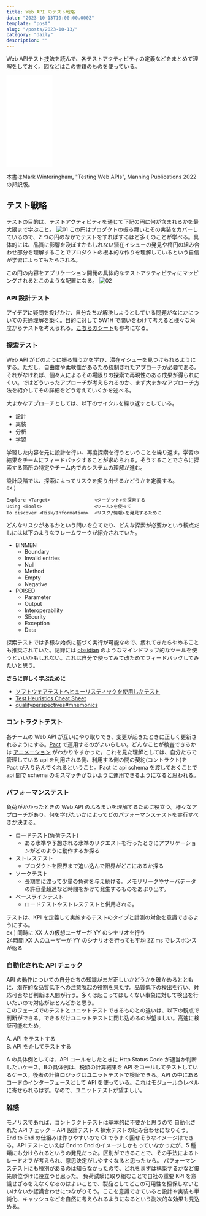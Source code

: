 ```yaml
---
title: Web API のテスト戦略
date: "2023-10-13T10:00:00.000Z"
template: "post"
slug: "/posts/2023-10-13/"
category: "daily"
description: ""
---
```


Web APIテスト技法を読んで、各テストアクティビティの定義などをまとめて理解をしておく。図などはこの書籍のものを使っている。

<iframe sandbox="allow-popups allow-scripts allow-modals allow-forms allow-same-origin" style="width:120px;height:240px;" marginwidth="0" marginheight="0" scrolling="no" frameborder="0" src="//rcm-fe.amazon-adsystem.com/e/cm?lt1=_blank&bc1=000000&IS2=1&bg1=FFFFFF&fc1=000000&lc1=0000FF&t=parkour12019-22&language=ja_JP&o=9&p=8&l=as4&m=amazon&f=ifr&ref=as_ss_li_til&asins=4798179728&linkId=2b5b7afe165086ac5f301f89778ebc21"></iframe>

本書はMark Winteringham, "Testing Web APIs", Manning Publications 2022 の邦訳版。  

## テスト戦略

テストの目的は、テストアクティビティを通じて下記の円に何が含まれるかを最大限まで学ぶこと。
![01](/media/2023-10-09/20231009_01.png)
この円はプロダクトの振る舞いとその実装をカバーしているので、2 つの円のなかでテストをすればするほど多くのことが学べる。具体的には、品質に影響を及ぼすかもしれない潜在イシューの発見や楕円の組み合わせ部分を理解することでプロダクトの根本的な作りを理解しているという自信が学習によってもたらされる。  

この円の内容をアプリケーション開発の具体的なテストアクティビティにマッピングされるとこのような配置になる。
![02](/media/2023-10-09/20231009_02.png)

### API 設計テスト

アイデアに疑問を投げかけ、自分たちが解決しようとしている問題がなにかについての共通理解を築く。目的に対して 5W1H で問いをわけて考えると様々な角度からテストを考えられる。[こちらのシート](https://goritskov.com/media/files/testheuristicscheatsheetv1.pdf)も参考になる。

### 探索テスト

Web API がどのように振る舞うかを学び、潜在イシューを見つけられるようにする。ただし、自由度や柔軟性があるため統制されたアプローチが必要である。それがなければ、個々人によるその場限りの探索で再現性のある成果が得られにくい。ではどういったアプローチが考えられるのか、まず大まかなアプローチ方法を紹介してその詳細をどう考えていくかを述べる。  

大まかなアプローチとしては、以下のサイクルを繰り返すとしている。  
- 設計
- 実装
- 分析
- 学習

学習した内容を元に設計を行い、再度探索を行うということを繰り返す。学習の結果をチームにフィードバックすることが求められる。そうすることでさらに探索する箇所の特定やチーム内でのシステムの理解が進む。

設計段階では、探索によってリスクを炙り出せるかどうかを定義する。  
ex.)
```
Explore <Target>                <ターゲット>を探索する
Using <Tools>                   <ツール>を使って
To discover <Risk/Information>  <リスク/情報>を発見するために
```

どんなリスクがあるかという問いを立てたり、どんな探索が必要かという観点だしには以下のようなフレームワークが紹介されていた。  

- BINMEN
  - Boundary
  - Invalid entries
  - Null
  - Method
  - Empty
  - Negative
-  POISED
   -  Parameter
   -  Output
   -  Interoperability
   -  SEcurity
   -  Exception
   -  Data

探索テストでは多様な始点に基づく実行が可能なので、疲れてきたらやめることも推奨されていた。記録には [obsidian](https://obsidian.md/) のようなマインドマップ的なツールを使うといいかもしれない。これは自分で使ってみて改ためてフィードバックしてみたいと思う。  


**さらに詳しく学ぶために**  
- [ソフトウェアテストへヒューリスティックを使用したテスト](https://www.ministryoftesting.com/articles/ce0dc29c?s_id=16042440)
- [Test Heuristics Cheat Sheet](https://www.ministryoftesting.com/articles/ab1cd85c)
- [qualityperspectives#mnemonics](http://www.qualityperspectives.ca/resources/#mnemonics)


### コントラクトテスト

各チームの Web API が互いにやり取りでき、変更が起きたときに正しく更新されるようにする。[Pact](https://pact.io/) で運用するのがよいらしい。どんなことが検査できるかは [アニメーション](https://pactflow.io/how-pact-works/?utm_source=ossdocs&utm_campaign=getting_started#slide-1) がわかりやすかった。これを見た理解としては、自分たちで管理している api を利用される側、利用する側の間の契約(コントラクト)を Pact が入り込んでくれるということ。Pact に api schema を渡しておくことで api 間で schema のミスマッチがないように運用できるようになると思われる。


### パフォーマンステスト

負荷がかかったときの Web API のふるまいを理解するために役立つ。様々なアプローチがあり、何を学びたいかによってどのパフォーマンステストを実行すべきか決まる。  

- ロードテスト(負荷テスト)
  - ある水準や予想される水準のリクエストを行ったときにアプリケーションがどのように動作するか探る
- ストレステスト
  - プロダクトを限界まで追い込んで限界がどこにあるか探る
- ソークテスト
  - 長期間に渡って少量の負荷を与え続ける。メモリリークやサーバデータの許容量超過など時間をかけて発生するものをあぶり出す。
- ベースラインテスト
  - ロードテストやストレステストと併用される。

テストは、KPI を定義して実施するテストのタイプと計測の対象を意識できるようにする。  
ex.)
同時に XX 人の仮想ユーザーが YY のシナリオを行う  
24時間 XX 人のユーザーが YY のシナリオを行っても平均 ZZ ms でレスポンスが返る

### 自動化された API チェック

API の動作についての自分たちの知識がまだ正しいかどうかを確かめるとともに、潜在的な品質低下への注意喚起の役割を果たす。品質低下の検出を行い、対応可否など判断は人間が行う。多くは起こってほしくない事象に対して検出を行いたいので対応がほとんどかと思う。  
このフェーズでのテストとユニットテストできるものとの違いは、以下の観点で判断ができる。できるだけユニットテストに閉じ込めるのが望ましい。高速に検証可能なため。

A. API をテストする  
B. API を介してテストする

A の具体例としては、API コールをしたときに Http Status Code が適当か判断したいケース。Bの具体例は、税額の計算結果を API をコールしてテストしているケース。後者の計算ロジックはユニットテストで検証できる。API の中にあるコードのインターフェースとして API を使っている。これはモジュールのレベルに寄せられるはず。なので、ユニットテストが望ましい。

### 雑感

モノリスであれば、コントラクトテストは基本的に不要かと思うので 自動化された API チェック = API 設計テスト X 探索テストの組み合わせになりそう。End to End の仕組みは作りやすいので CI でうまく回せそうなイメージはできる。API テストといえば End to End のイメージしかもっていなかったが、5 種類にも分けられるというの発見だった。区別ができることで、その手法によるトレードオフが考えられ、意思決定がしやすくなると思ったから。
パフォーマンステストにも種別があるのは知らなかったので、どれをまずは構築するかなど優先順位づけに役立つと思った。
負荷試験に取り組むことで自社の重要 KPI を意識せざるをえなくなるのはよいことで、製品としてどこの可用性を担保しないといけないか認識合わせにつながりそう。ここを意識できていると設計や実装も単純化、キャッシュなどを自然に考えられるようになるという副次的な効果も見込める。
